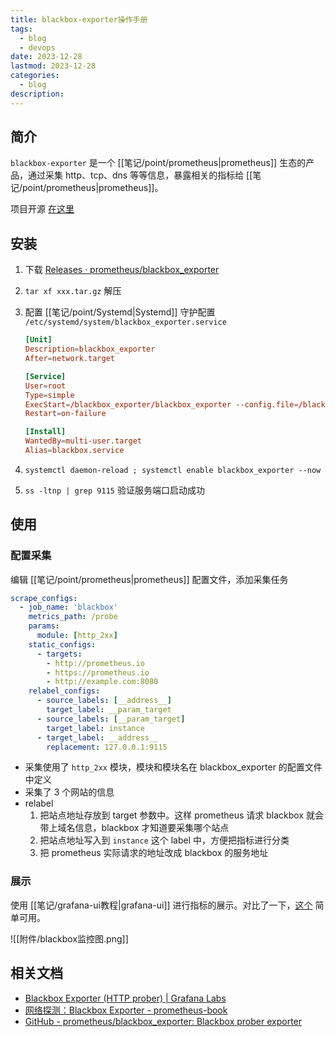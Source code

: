 ```yaml
---
title: blackbox-exporter操作手册
tags:
  - blog
  - devops
date: 2023-12-28
lastmod: 2023-12-28
categories:
  - blog
description: 
---
```


## 简介

`blackbox-exporter` 是一个 [[笔记/point/prometheus|prometheus]] 生态的产品，通过采集 http、tcp、dns 等等信息，暴露相关的指标给 [[笔记/point/prometheus|prometheus]]。

项目开源 [在这里](https://github.com/prometheus/blackbox_exporter)

## 安装

1. 下载 [Releases · prometheus/blackbox\_exporter](https://github.com/prometheus/blackbox_exporter/releases)
2. `tar xf xxx.tar.gz` 解压
3. 配置 [[笔记/point/Systemd|Systemd]] 守护配置 `/etc/systemd/system/blackbox_exporter.service`

    ```toml
    [Unit]
    Description=blackbox_exporter
    After=network.target
    
    [Service]
    User=root
    Type=simple
    ExecStart=/blackbox_exporter/blackbox_exporter --config.file=/blackbox_exporter/blackbox.yml
    Restart=on-failure
    
    [Install]
    WantedBy=multi-user.target
    Alias=blackbox.service
    ```

4. `systemctl daemon-reload ; systemctl enable blackbox_exporter --now`
5. `ss -ltnp | grep 9115` 验证服务端口启动成功

## 使用

### 配置采集

编辑 [[笔记/point/prometheus|prometheus]] 配置文件，添加采集任务

```yaml
scrape_configs:
  - job_name: 'blackbox'
    metrics_path: /probe
    params:
      module: [http_2xx]
    static_configs:
      - targets:
        - http://prometheus.io    
        - https://prometheus.io   
        - http://example.com:8080
    relabel_configs:
      - source_labels: [__address__]
        target_label: __param_target
      - source_labels: [__param_target]
        target_label: instance
      - target_label: __address__
        replacement: 127.0.0.1:9115
```

- 采集使用了 `http_2xx` 模块，模块和模块名在 blackbox_exporter 的配置文件中定义
- 采集了 3 个网站的信息
- relabel
    1. 把站点地址存放到 target 参数中。这样 prometheus 请求 blackbox 就会带上域名信息，blackbox 才知道要采集哪个站点
    2. 把站点地址写入到 `instance` 这个 label 中，方便把指标进行分类
    3. 把 prometheus 实际请求的地址改成 blackbox 的服务地址

### 展示

使用 [[笔记/grafana-ui教程|grafana-ui]] 进行指标的展示。对比了一下，[这个](https://grafana.com/grafana/dashboards/13659-blackbox-exporter-http-prober/) 简单可用。

![[附件/blackbox监控图.png]]

## 相关文档

- [Blackbox Exporter (HTTP prober) | Grafana Labs](https://grafana.com/grafana/dashboards/13659-blackbox-exporter-http-prober/)
- [网络探测：Blackbox Exporter - prometheus-book](https://yunlzheng.gitbook.io/prometheus-book/part-ii-prometheus-jin-jie/exporter/commonly-eporter-usage/install_blackbox_exporter#yu-prometheus-ji-cheng)
- [GitHub - prometheus/blackbox\_exporter: Blackbox prober exporter](https://github.com/prometheus/blackbox_exporter)
